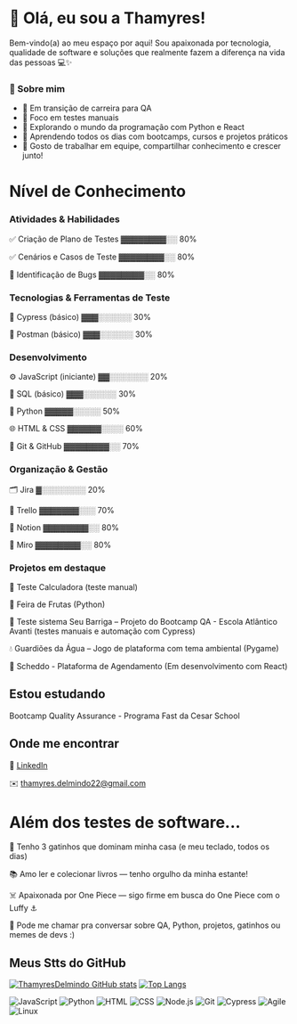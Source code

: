 # 👋 Olá, eu sou a Thamyres!

Bem-vindo(a) ao meu espaço por aqui! Sou apaixonada por tecnologia, qualidade de software e soluções que realmente fazem a diferença na vida das pessoas 💻✨

### 💼 Sobre mim

- 🎯 Em transição de carreira para QA  
- 🧪 Foco em testes manuais
- 🐍 Explorando o mundo da programação com Python e React
- 🌱 Aprendendo todos os dias com bootcamps, cursos e projetos práticos  
- 🤝 Gosto de trabalhar em equipe, compartilhar conhecimento e crescer junto!

# Nível de Conhecimento

 ###  Atividades & Habilidades

✅ Criação de Plano de Testes ▓▓▓▓▓▓▓▓░░ 80%

✅ Cenários e Casos de Teste ▓▓▓▓▓▓▓▓░░ 80%

🐞 Identificação de Bugs ▓▓▓▓▓▓▓▓░░ 80%

### Tecnologias & Ferramentas de Teste

🧬 Cypress (básico) ▓▓▓░░░░░░ 30%

🧪 Postman (básico) ▓▓▓░░░░░░ 30%


### Desenvolvimento

⚙️ JavaScript (iniciante) ▓▓░░░░░░░ 20%

🐘 SQL (básico) ▓▓▓░░░░░░ 30%

🐍 Python ▓▓▓▓▓░░░░░ 50%

🌐 HTML & CSS ▓▓▓▓▓▓░░░░ 60%

🧠 Git & GitHub ▓▓▓▓▓▓▓▓░░ 70%

### Organização & Gestão

🗂️ Jira ▓░░░░░░░░ 20%

🧩 Trello ▓▓▓▓▓▓▓░░░ 70%

🧠 Notion ▓▓▓▓▓▓▓▓░░ 80%

🎨 Miro ▓▓▓▓▓▓▓▓░░ 80%

### Projetos em destaque  

🧪 Teste Calculadora (teste manual)

🍓 Feira de Frutas (Python)

🧪 Teste sistema Seu Barriga – Projeto do Bootcamp QA - Escola Atlântico Avanti (testes manuais e automação com Cypress)

💧 Guardiões da Água – Jogo de plataforma com tema ambiental (Pygame)  

📅 Scheddo - Plataforma de Agendamento (Em desenvolvimento com React) 


## Estou estudando

Bootcamp Quality Assurance - Programa Fast da Cesar School

## Onde me encontrar


💼 [LinkedIn](https://www.linkedin.com/in/thamyres-delmindo/)

✉️ thamyres.delmindo22@gmail.com

# Além dos testes de software...

🐾 Tenho 3 gatinhos que dominam minha casa (e meu teclado, todos os dias)

📚 Amo ler e colecionar livros — tenho orgulho da minha estante!

☠️ Apaixonada por One Piece — sigo firme em busca do One Piece com o Luffy ⚓

💬 Pode me chamar pra conversar sobre QA, Python, projetos, gatinhos ou memes de devs :)

## Meus Stts do GitHub

[![ThamyresDelmindo GitHub stats](https://github-readme-stats.vercel.app/api?username=ThamyresDelmindo)](https://github.com/ThamyresDelmindo/github-readme-stats)        [![Top Langs](https://github-readme-stats.vercel.app/api/top-langs/?username=ThamyresDelmindo&layout=compact)](https://github.com/ThamyresDelmindo/github-readme-stats) 


![JavaScript](https://img.shields.io/badge/JavaScript-323330?style=for-the-badge&logo=javascript&logoColor=F7DF1E)  ![Python](https://img.shields.io/badge/Python-3776AB?style=for-the-badge&logo=python&logoColor=white)  ![HTML](https://img.shields.io/badge/HTML-E34F26?style=for-the-badge&logo=html5&logoColor=white)  ![CSS](https://img.shields.io/badge/CSS-1572B6?style=for-the-badge&logo=css3&logoColor=white)  ![Node.js](https://img.shields.io/badge/Node.js-339933?style=for-the-badge&logo=nodedotjs&logoColor=white)  ![Git](https://img.shields.io/badge/Git-F05032?style=for-the-badge&logo=git&logoColor=white)  ![Cypress](https://img.shields.io/badge/Cypress-17202C?style=for-the-badge&logo=cypress&logoColor=white) ![Agile](https://img.shields.io/badge/Agile-009688?style=for-the-badge&logo=agile&logoColor=white) ![Linux](https://img.shields.io/badge/Linux-black?style=for-the-badge&logo=linux)
